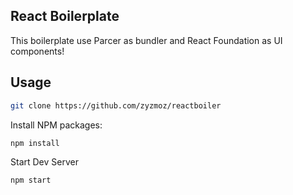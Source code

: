 ## React Boilerplate

This boilerplate use Parcer as bundler and React Foundation as UI components!

## Usage

```bash
git clone https://github.com/zyzmoz/reactboiler
```

Install NPM packages:
```bash
npm install
```

Start Dev Server
```bash
npm start
```
